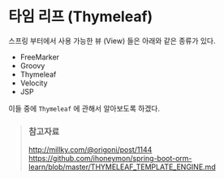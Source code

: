 # 타임 리프 (Thymeleaf)

스프링 부터에서 사용 가능한 뷰 (View) 들은 아래와 같은 종류가 있다.

* FreeMarker
* Groovy
* Thymeleaf
* Velocity
* JSP

이들 중에 `Thymeleaf` 에 관해서 알아보도록 하겠다.

> ### 참고자료
> <http://millky.com/@origoni/post/1144>  
> <https://github.com/ihoneymon/spring-boot-orm-learn/blob/master/THYMELEAF_TEMPLATE_ENGINE.md>